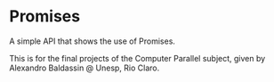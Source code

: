 # Promises

A simple API that shows the use of Promises. 

This is for the final projects of the Computer Parallel subject, given by Alexandro Baldassin @ Unesp, Rio Claro.
